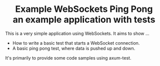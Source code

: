 <div align="center">
  <h1>
    Example WebSockets Ping Pong<br>
    an example application with tests
  </h1>
</div>

This is a very simple application using WebSockets. It aims to show ...

 * How to write a basic test that starts a WebSocket connection.
 * A basic ping pong test, where data is pushed up and down.

It's primarily to provide some code samples using axum-test.
